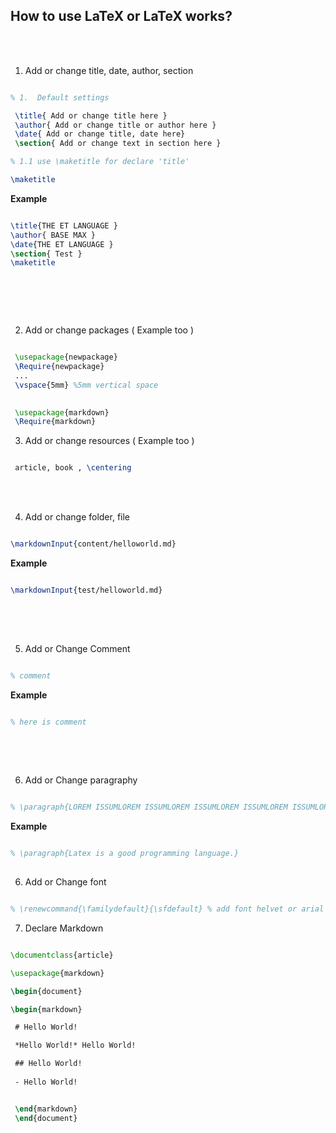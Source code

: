 ## How to use LaTeX or LaTeX works?

<br>
<br>

1. Add or change title, date, author, section  

```latex

% 1.  Default settings

 \title{ Add or change title here }
 \author{ Add or change title or author here }
 \date{ Add or change title, date here}
 \section{ Add or change text in section here }

% 1.1 use \maketitle for declare 'title'

\maketitle 

```

**Example**

```latex

\title{THE ET LANGUAGE }
\author{ BASE MAX }
\date{THE ET LANGUAGE }
\section{ Test }
\maketitle 

 
```

<br>
<br>


2. Add or change packages ( Example too )

```latex

 \usepackage{newpackage}
 \Require{newpackage}
 ...
 \vspace{5mm} %5mm vertical space

```

```latex
 
 \usepackage{markdown}
 \Require{markdown}

```


3. Add or change resources ( Example too )

```latex

 article, book , \centering


```

<br>
<br>


4. Add or change folder, file 

```latex

\markdownInput{content/helloworld.md}

```

**Example**

```latex

\markdownInput{test/helloworld.md}
 
```

<br>
<br>


5. Add or Change Comment


```latex

% comment  

```

**Example**

```latex

% here is comment
 
```


<br>
<br>

6. Add or Change paragraphy 

```latex

% \paragraph{LOREM ISSUMLOREM ISSUMLOREM ISSUMLOREM ISSUMLOREM ISSUMLOREM ISSUMLOREM ISSUMLOREM ISSUM.}

```

**Example**

```latex

% \paragraph{Latex is a good programming language.}
 
```

6. Add or Change font 

```latex

% \renewcommand{\familydefault}{\sfdefault} % add font helvet or arial 

```

7. Declare Markdown 

```latex

\documentclass{article}

\usepackage{markdown}

\begin{document}

\begin{markdown}

 # Hello World!

 *Hello World!* Hello World! 

 ## Hello World!
 
 - Hello World!


 \end{markdown}
 \end{document}


```
